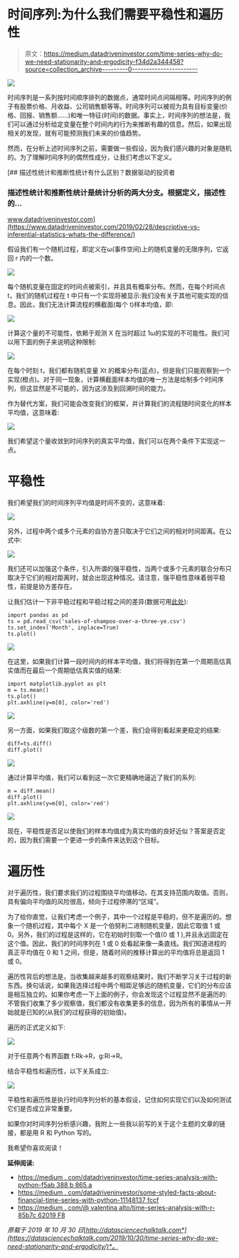 # 时间序列:为什么我们需要平稳性和遍历性

> 原文：<https://medium.datadriveninvestor.com/time-series-why-do-we-need-stationarity-and-ergodicity-f34d2a344458?source=collection_archive---------0----------------------->

![](img/0a55569870f8df59b409d0fcd9747b89.png)

时间序列是一系列按时间顺序排列的数据点，通常时间点间隔相等。时间序列的例子有股票价格、月收益、公司销售额等等。时间序列可以被视为具有目标变量(价格、回报、销售额……)和唯一特征(时间)的数据。事实上，时间序列的想法是，我们可以通过分析给定变量在整个时间内的行为来推断有趣的信息。然后，如果出现相关的发现，就有可能预测我们未来的价值趋势。

然而，在分析上述时间序列之前，需要做一些假设，因为我们感兴趣的对象是随机的。为了理解时间序列的偶然性成分，让我们考虑以下定义。

[](https://www.datadriveninvestor.com/2019/02/28/descriptive-vs-inferential-statistics-whats-the-difference/) [## 描述性统计和推断性统计有什么区别？数据驱动的投资者

### 描述性统计和推断性统计是统计分析的两大分支。根据定义，描述性的…

www.datadriveninvestor.com](https://www.datadriveninvestor.com/2019/02/28/descriptive-vs-inferential-statistics-whats-the-difference/) 

假设我们有一个随机过程，即定义在ω(事件空间)上的随机变量的无限序列，它返回 r 内的一个数。

![](img/9a95224f615c8a9fcbbb1766fd419fc1.png)

每个随机变量在固定的时间点被索引，并且具有概率分布。然而，在每个时间点 t，我们的随机过程在 t 中只有一个实现将被显示:我们没有关于其他可能实现的信息。因此，我们无法计算流程的横截面(每个 t)样本均值，即:

![](img/b46f44e9b27410db92502a98fd8a6da4.png)

计算这个量的不可能性，依赖于观测 X 在当时超过 1ω的实现的不可能性。我们可以用下面的例子来说明这种限制:

![](img/0db0d3eadf49e21a83470029c35ee964.png)

在每个时刻 t，我们都有随机变量 Xt 的概率分布(蓝点)，但是我们只能观察到一个实现(橙点)。对于同一现象，计算横截面样本均值的唯一方法是绘制多个时间序列，但这显然是不可能的，因为这涉及到回溯时间的能力。

作为替代方案，我们可能会改变我们的框架，并计算我们的流程随时间变化的样本平均值，这意味着:

![](img/f9502e3419f98003962e714fda11e2dd.png)

我们希望这个量收敛到时间序列的真实平均值，我们可以在两个条件下实现这一点。

# 平稳性

我们希望我们的时间序列平均值是时间不变的，这意味着:

![](img/a0b3c24fc800a13b047331cc981c2980.png)

另外，过程中两个或多个元素的自协方差只取决于它们之间的相对时间距离。在公式中:

![](img/0501985aa34ab22771b49a1e4fac3270.png)

我们还可以加强这个条件，引入所谓的强平稳性，当两个或多个元素的联合分布只取决于它们的相对距离时，就会出现这种情况。请注意，强平稳性意味着弱平稳性，前提是协方差存在。

让我们估计一下非平稳过程和平稳过程之间的差异(数据可用[此处](https://www.kaggle.com/shenba/time-series-datasets)):

```
import pandas as pd 
ts = pd.read_csv('sales-of-shampoo-over-a-three-ye.csv') ts.set_index('Month', inplace=True) 
ts.plot()
```

![](img/1b3162b97b751d7176a929b9b4a31824.png)

在这里，如果我们计算一段时间内的样本平均值，我们将得到在第一个周期高估真实值而在最后一个周期低估真实值的结果:

```
import matplotlib.pyplot as plt 
m = ts.mean() 
ts.plot() 
plt.axhline(y=m[0], color='red')
```

![](img/d7cb782f6e92c77f0cb358c6a140cecb.png)

另一方面，如果我们取这个级数的第一个差，我们会得到看起来更稳定的结果:

```
diff=ts.diff() 
diff.plot()
```

![](img/e7186da5628ac7d3272c8f788e220ae0.png)

通过计算平均值，我们可以看到这一次它更精确地逼近了我们的系列:

```
m = diff.mean() 
diff.plot() 
plt.axhline(y=m[0], color='red')
```

![](img/6ce5a3e620e4b6f04d5140cf7ddf77ec.png)

现在，平稳性是否足以使我们的样本均值成为真实均值的良好近似？答案是否定的，因为我们需要一个更进一步的条件来达到这个目标。

# 遍历性

对于遍历性，我们要求我们的过程围绕平均值移动，在其支持范围内取值。否则，具有偏向平均值的风险很高，倾向于过程停滞的“区域”。

为了给你直觉，让我们考虑一个例子，其中一个过程是平稳的，但不是遍历的。想象一个随机过程，其中每个 X 是一个伯努利二进制随机变量，因此它取值 1 或 0。另外，我们的过程是这样的，它在初始时刻取一个值(0 或 1 ),并且永远固定在这个值。因此，我们的时间序列在 1 或 0 处看起来像一条直线。我们知道进程的真正平均值在 0 和 1 之间，但是，随着时间的推移计算出的平均值将总是返回 1 或 0。

遍历性背后的想法是，当收集越来越多的观察结果时，我们不断学习关于过程的新东西。换句话说，如果我选择过程中两个相距足够远的随机变量，它们的分布应该是相互独立的。如果你考虑一下上面的例子，你会发现这个过程显然不是遍历的:不管我们收集了多少观察值，我们都没有收集更多的信息，因为所有的事情从一开始就是已知的(从我们的过程获得的初始值)。

遍历的正式定义如下:

![](img/b25c84de46e693cb5579d095ec280b44.png)

对于任意两个有界函数 f:Rk->R，g:Rl->R。

结合平稳性和遍历性，以下关系成立:

![](img/19ff316803e27fd0b5a552db09f22b3b.png)

平稳性和遍历性是执行时间序列分析的基本假设，记住如何实现它们以及如何测试它们是否成立非常重要。

如果你对时间序列分析感兴趣，我附上一些我以前写的关于这个主题的文章的链接，都是用 R 和 Python 写的。

我希望你喜欢阅读！

**延伸阅读:**

*   [https://medium . com/datadriveninvestor/time-series-analysis-with-python-f5ab 388 b 865 a](https://medium.com/datadriveninvestor/time-series-analysis-with-python-f5ab388b865a)
*   [https://medium . com/datadriveninvestor/some-styled-facts-about-financial-time-series-with-python-11148137 fccf](https://medium.com/datadriveninvestor/some-stylized-facts-about-financial-time-series-with-python-11148137fccf)
*   [https://medium . com/@ valentina alto/time-series-analysis-with-r-85b7c 62019 F8](https://medium.com/@valentinaalto/time-series-analysis-with-r-85b7c62019f8)

*原载于 2019 年 10 月 30 日*[*http://datasciencechalktalk.com*](https://datasciencechalktalk.com/2019/10/30/time-series-why-do-we-need-stationarity-and-ergodicity/)*。*